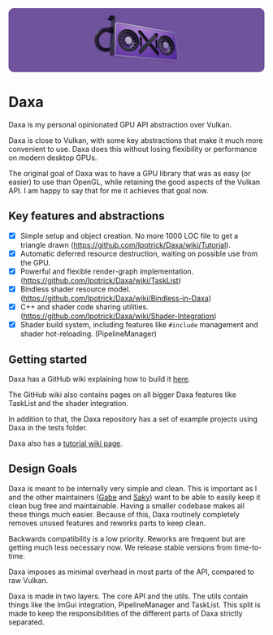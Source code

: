 <p align="center">
  <!-- <a href="https://github.com/Ipotrick/Daxa"> -->
    <img src="misc/daxa-logo.png" width="800" alt="Daxa logo">
  <!-- </a> -->
</p>

# Daxa

Daxa is my personal opinionated GPU API abstraction over Vulkan.

Daxa is close to Vulkan, with some key abstractions that make it much more convenient to use. Daxa does this without losing flexibility or performance on modern desktop GPUs.

The original goal of Daxa was to have a GPU library that was as easy (or easier) to use than OpenGL, while retaining the good aspects of the Vulkan API.
I am happy to say that for me it achieves that goal now.

## Key features and abstractions
- [x] Simple setup and object creation. No more 1000 LOC file to get a triangle drawn (https://github.com/Ipotrick/Daxa/wiki/Tutorial).
- [x] Automatic deferred resource destruction, waiting on possible use from the GPU.
- [x] Powerful and flexible render-graph implementation. (https://github.com/Ipotrick/Daxa/wiki/TaskList)
- [x] Bindless shader resource model. (https://github.com/Ipotrick/Daxa/wiki/Bindless-in-Daxa)
- [x] C++ and shader code sharing utilities. (https://github.com/Ipotrick/Daxa/wiki/Shader-Integration)
- [x] Shader build system, including features like `#include` management and shader hot-reloading. (PipelineManager)

## Getting started

Daxa has a GitHub wiki explaining how to build it [here](https://github.com/Ipotrick/Daxa/wiki/Building).

The GitHub wiki also contains pages on all bigger Daxa features like TaskList and the shader integration.

In addition to that, the Daxa repository has a set of example projects using Daxa in the tests folder.

Daxa also has a [tutorial wiki page](https://github.com/Ipotrick/Daxa/wiki/Tutorial).

## Design Goals

Daxa is meant to be internally very simple and clean. This is important as I and the other maintainers ([Gabe](https://www.github.com/GabeRundlett) and [Saky](https://github.com/MatejSakmary)) want to be able to easily keep it clean bug free and maintainable. Having a smaller codebase makes all these things much easier. Because of this, Daxa routinely completely removes unused features and reworks parts to keep clean.

Backwards compatibility is a low priority. Reworks are frequent but are getting much less necessary now. We release stable versions from time-to-time.

Daxa imposes as minimal overhead in most parts of the API, compared to raw Vulkan.

Daxa is made in two layers. The core API and the utils. The utils contain things like the ImGui integration, PipelineManager and TaskList. This split is made to keep the responsibilities of the different parts of Daxa strictly separated.
